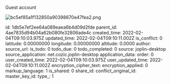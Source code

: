 Guest account

![bc5ef85a1f132850a90398670e47fea2.png](:/470b796fd2cb4c8bb8ad6a2592493761)

id: 1db5e7ef2ee64a089eaea6b4d09d2fde
parent_id: 4ae7835d94b04a62b080fe32806ade4c
created_time: 2022-02-04T09:10:03.975Z
updated_time: 2022-02-04T09:10:11.002Z
is_conflict: 0
latitude: 0.00000000
longitude: 0.00000000
altitude: 0.0000
author: 
source_url: 
is_todo: 0
todo_due: 0
todo_completed: 0
source: joplin-desktop
source_application: net.cozic.joplin-desktop
application_data: 
order: 0
user_created_time: 2022-02-04T09:10:03.975Z
user_updated_time: 2022-02-04T09:10:11.002Z
encryption_cipher_text: 
encryption_applied: 0
markup_language: 1
is_shared: 0
share_id: 
conflict_original_id: 
master_key_id: 
type_: 1
